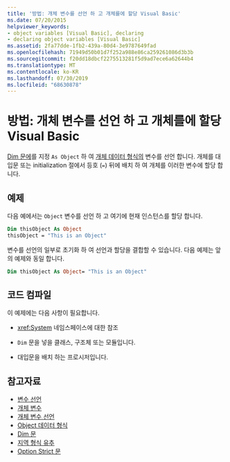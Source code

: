 ```yaml
---
title: '방법: 개체 변수를 선언 하 고 개체를에 할당 Visual Basic'
ms.date: 07/20/2015
helpviewer_keywords:
- object variables [Visual Basic], declaring
- declaring object variables [Visual Basic]
ms.assetid: 2fa77dde-1fb2-439a-80d4-3e9787649fad
ms.openlocfilehash: 71949d50b01d7f252a988e86ca259261086d3b3b
ms.sourcegitcommit: f20dd18dbcf2275513281f5d9ad7ece6a62644b4
ms.translationtype: MT
ms.contentlocale: ko-KR
ms.lasthandoff: 07/30/2019
ms.locfileid: "68630878"
---
```

# <a name="how-to-declare-an-object-variable-and-assign-an-object-to-it-in-visual-basic"></a>방법: 개체 변수를 선언 하 고 개체를에 할당 Visual Basic

[Dim 문에](../../../../visual-basic/language-reference/statements/dim-statement.md)를 지정 `As Object` 하 여 [개체 데이터 형식의](../../../../visual-basic/language-reference/data-types/object-data-type.md) 변수를 선언 합니다. 개체를 대입문 또는 initialization 절에서 등호 (`=`) 뒤에 배치 하 여 개체를 이러한 변수에 할당 합니다.

## <a name="example"></a>예제

다음 예에서는 `Object` 변수를 선언 하 고 여기에 현재 인스턴스를 할당 합니다.

```vb
Dim thisObject As Object
thisObject = "This is an Object"
```

변수를 선언의 일부로 초기화 하 여 선언과 할당을 결합할 수 있습니다. 다음 예제는 앞의 예제와 동일 합니다.

```vb
Dim thisObject As Object= "This is an Object"
```

## <a name="compiling-the-code"></a>코드 컴파일

이 예제에는 다음 사항이 필요합니다.

- <xref:System> 네임스페이스에 대한 참조

- `Dim` 문을 넣을 클래스, 구조체 또는 모듈입니다.

- 대입문을 배치 하는 프로시저입니다.

## <a name="see-also"></a>참고자료

- [변수 선언](../../../../visual-basic/programming-guide/language-features/variables/variable-declaration.md)
- [개체 변수](../../../../visual-basic/programming-guide/language-features/variables/object-variables.md)
- [개체 변수 선언](../../../../visual-basic/programming-guide/language-features/variables/object-variable-declaration.md)
- [Object 데이터 형식](../../../../visual-basic/language-reference/data-types/object-data-type.md)
- [Dim 문](../../../../visual-basic/language-reference/statements/dim-statement.md)
- [지역 형식 유추](../../../../visual-basic/programming-guide/language-features/variables/local-type-inference.md)
- [Option Strict 문](../../../../visual-basic/language-reference/statements/option-strict-statement.md)
